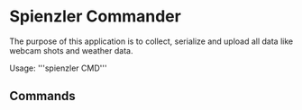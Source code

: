 # Spienzler Commander

The purpose of this application is to collect, serialize and upload all data like webcam shots and weather data. 

Usage: '''spienzler CMD'''

## Commands


